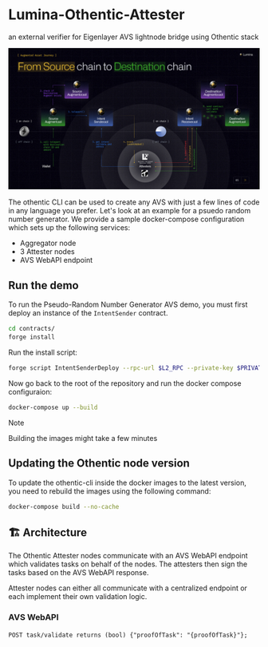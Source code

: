 # Lumina-Othentic-Attester
an external verifier for Eigenlayer AVS lightnode bridge using Othentic stack

![attester-overview](./media/attester-overview.png)

The othentic CLI can be used to create any AVS with just a few lines of code in any language you prefer. Let's look at an example for a psuedo random number generator. We provide a sample docker-compose configuration which sets up the following services:
- Aggregator node
- 3 Attester nodes
- AVS WebAPI endpoint

## Run the demo

To run the Pseudo-Random Number Generator AVS demo, you must first deploy an instance of the `IntentSender` contract.

```bash
cd contracts/
forge install
```
Run the install script:
```bash
forge script IntentSenderDeploy --rpc-url $L2_RPC --private-key $PRIVATE_KEY --broadcast -vvvv --verify --etherscan-api-key $L2_ETHERSCAN_API_KEY --chain $L2_CHAIN --verifier-url $L2_VERIFIER_URL --sig="run(address)" $ATTESTATION_CENTER_ADDRESS
```

Now go back to the root of the repository and run the docker compose configuraion:
```bash
docker-compose up --build
```
> [!NOTE]
> Building the images might take a few minutes

## Updating the Othentic node version

To update the othentic-cli inside the docker images to the latest version, you need to rebuild the images using the following command:
```bash
docker-compose build --no-cache
```

## 🏗️ Architecture
The Othentic Attester nodes communicate with an AVS WebAPI endpoint which
validates tasks on behalf of the nodes. The attesters then sign the tasks based
on the AVS WebAPI response.

Attester nodes can either all communicate with a centralized endpoint or each
implement their own validation logic.

### AVS WebAPI
```
POST task/validate returns (bool) {"proofOfTask": "{proofOfTask}"};
```
